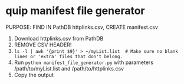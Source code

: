 # quip manifest file generator
PURPOSE: FIND IN PathDB httplinks.csv, CREATE manifest.csv

1) Download httplinks.csv from PathDB
2) REMOVE CSV HEADER!
3) `ls -l | awk '{print $9}' > ~/myList.list  # Make sure no blank lines or 'extra' files that don't belong.`
4) Run `python manifest_file_generator.py` with parameters /path/to/myList.list and /path/to/httplinks.csv
5) Copy the output
